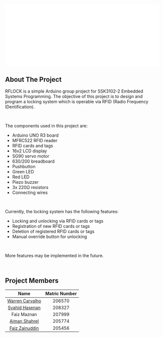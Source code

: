 <div align="center">
  <img src="logo.png" width="1024">
</div>


## About The Project

RFLOCK is a simple Arduino group project for SSK3102-2 Embedded Systems Programming. The objective of this project is to design and program a locking system which is operable via RFID (Radio Frequency IDentification). 

<br>

The components used in this project are:
* Arduino UNO R3 board
* MFRC522 RFID reader
* RFID cards and tags
* 16x2 LCD display
* SG90 servo motor
* 630/200 breadboard
* Pushbutton
* Green LED
* Red LED
* Piezo buzzer
* 3x 220Ω resistors
* Connecting wires


<br>

Currently, the locking system has the following features:
* Locking and unlocking via RFID cards or tags
* Registration of new RFID cards or tags
* Deletion of registered RFID cards or tags
* Manual override button for unlocking

<br>

More features may be implemented in the future.


<br>


## Project Members

| Name | Matric Number |
|:-----------------------------:|:--------------------------:|
| [Warren Carvalho](https://github.com/Freezanator) | 206570 |
| [Syahid Hasenan](https://github.com/SyahSyahid)   | 208327 |
| Faiz Maznan                                       | 207999 |
| [Aiman Shahrel](https://github.com/Eyeman420)     | 205774 |
| [Faiz Zainuddin](https://github.com/Faxz36)       | 205456 |

